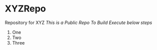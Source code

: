 # XYZRepo
Repository for XYZ
_This is a Public Repo_
*To Build Execute below steps*
1. One
2. Two
3. Three